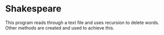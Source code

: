 # Shakespeare
This program reads through a text file and uses recursion to delete words. Other methods are created and used to achieve this.
